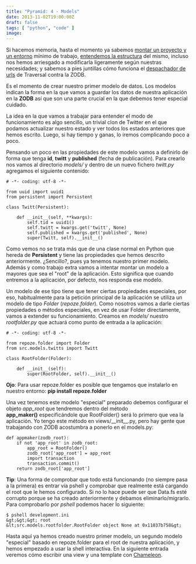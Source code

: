 ```yaml
---
title: "Pyramid: 4 - Models"
date: 2013-11-02T19:00:00Z
draft: false
tags: [ "python", "code" ]
image: 
---
```


<p>Si hacemos memoria, hasta el momento ya sabemos <a href="../../../../pyramid-1-montando-entorno-y-proyecto-zodb.html">montar un proyecto y un entorno</a> m&iacute;nimo de trabajo, <a href="../../../../pyramid-2-entendiendo-la-estructura-del-proyecto.html">entendemos la estructura</a> del mismo, incluso nos hemos arriesgado a modificarla ligeramente seg&uacute;n nuestras necesidades; y sabemos a pies juntillas c&oacute;mo funciona el <a href="../../../../pyramid-3-url-dispatching-y-zodb-transversal.html">despachador de urls</a> de Traversal contra la ZODB.</p>
<p>Es el momento de crear nuestro primer modelo de datos. Los modelos indican la forma en la que vamos a guardar los datos de nuestra aplicaci&oacute;n en la <strong>ZODB</strong> as&iacute; que son una parte crucial en la que debemos tener especial cuidado.</p>
<p>La idea en la que vamos a trabajar para entender el modo de funcionamiento es algo sencillo, un trivial clon de Twitter en el que podamos actualizar nuestro estado y ver todos los estados anteriores que hemos escrito. Luego, si hay tiempo y ganas, lo iremos complicando poco a poco.</p>
<p>Pensando un poco en las propiedades de este modelo vamos a definirlo de forma que tenga <strong>id</strong>, <strong>twitt</strong> y <strong>published</strong>&nbsp;(fecha de publicaci&oacute;n). Para crearlo nos vamos al directorio <em>models/</em> y dentro de un nuevo fichero <em>twitt.py</em> agregamos el siguiente contenido:</p>

```
# -*- coding: utf-8 -*-

from uuid import uuid1
from persistent import Persistent

class Twitt(Persistent):

    def __init__(self, **kwargs):
        self.tid = uuid1()
        self.twitt = kwargs.get('twitt', None)
        self.published = kwargs.get('published', None)
        super(Twitt, self).__init__()
```

<p>Como vemos no se trata m&aacute;s que de una clase normal en Python que hereda de <strong>Persistent</strong> y tiene las propiedades que hemos descrito anteriormente. &iquest;Sencillo?, pues ya tenemos nuestro primer modelo. Adem&aacute;s y como trabajo extra vamos a intentar montar un modelo a mayores que sea el "root" de la aplicaci&oacute;n. Esto significa que cuando entremos a la aplicaci&oacute;n, por defecto, nos responda ese modelo.</p>
<p>Un modelo de ese tipo tiene que tener ciertas propiedades especiales, por eso, habitualmente para la petici&oacute;n principal de la aplicaci&oacute;n se utiliza un modelo de tipo <em>Folder</em> (<em>repoze.folder</em>). Como nosotros vamos a darle ciertas propiedades o m&eacute;todos especiales, en vez de usar Folder directamente, vamos a extender su funcionamiento. Creamos en <em>models/</em> nuestro <em>rootfolder.py</em> que actuar&aacute; como punto de entrada a la aplicaci&oacute;n:</p>

```
# -*- coding: utf-8 -*-

from repoze.folder import Folder
from src.models.twitts import Twitt

class RootFolder(Folder):

    def __init__(self):
        super(RootFolder, self).__init__()
```

<p><strong>Ojo</strong>: Para usar repoze.folder es posible que tengamos que instalarlo en nuestro entorno: <strong>pip install repoze.folder</strong></p>
<p>Una vez tenemos este modelo "especial" preparado debemos configurar el objeto <em>app_root</em> que tendremos dentro del m&eacute;todo <strong>app_maker()</strong>&nbsp;especific&aacute;ndole que RootFolder() ser&aacute; lo primero que vea la aplicaci&oacute;n. Yo tengo este m&eacute;todo en views/__init__.py, pero hay gente que trabajando con ZODB acostumbra a ponerlo en el models.py:</p>

```
def appmaker(zodb_root):
    if not 'app_root' in zodb_root:
        app_root = RootFolder()
        zodb_root['app_root'] = app_root
        import transaction
        transaction.commit()
    return zodb_root['app_root']
```

<p><strong>Tip</strong>: Una forma de comprobar que todo est&aacute; funcionando (no siempre pasa a la primera) es entrar v&iacute;a pshell y comprobar que realmente est&aacute; cargando el root que le hemos configurado. Si no lo hace puede ser que Data.fs est&eacute; corrupto porque se ha creado anteriormente y debamos eliminarlo/migrarlo. Para comprobarlo por <em>pshell</em> podemos hacer lo siguiente:</p>

```
$ pshell development.ini
&gt;&gt;&gt; root
&lt;src.models.rootfolder.RootFolder object None at 0x11037b758&gt;
```

<p>Hasta aqu&iacute; ya hemos creado nuestro primer modelo, un segundo modelo "especial" basado en repoze.folder para el root de nuestra aplicaci&oacute;n, y hemos empezado a usar la shell interactiva. En la siguiente entrada veremos c&oacute;mo escribir una view y una template con <a href="https://chameleon.readthedocs.org/en/latest/">Chameleon</a>.</p>
